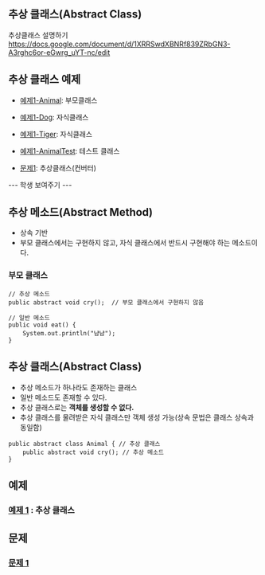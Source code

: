 ## 추상 클래스(Abstract Class)
추상클래스 설명하기  
https://docs.google.com/document/d/1XRRSwdXBNRf839ZRbGN3-A3rghc6or-eGwrg_uYT-nc/edit

## 추상 클래스 예제
- [예제1-Animal](ex01/Animal.java): 부모클래스
- [예제1-Dog](ex01/Dod.java): 자식클래스
- [예제1-Tiger](ex01/Tiger.java): 자식클래스
- [예제1-AnimalTest](ex01/AnimalTest.java): 테스트 클래스

- [문제1](quiz01/README.md): 추상클래스(컨버터)

--- 학생 보여주기 ---
## 추상 메소드(Abstract Method)
- 상속 기반
- 부모 클래스에서는 구현하지 않고, 자식 클래스에서 반드시 구현해야 하는 메소드이다.
### 부모 클래스
```
// 추상 메소드
public abstract void cry();  // 부모 클래스에서 구현하지 않음

// 일반 메소드
public void eat() {
    System.out.println("냠냠");
}
```

## 추상 클래스(Abstract Class)
- 추상 메소드가 하나라도 존재하는 클래스
- 일반 메소드도 존재할 수 있다.
- 추상 클래스로는 **객체를 생성할 수 없다.**
- 추상 클래스를 물려받은 자식 클래스만 객체 생성 가능(상속 문법은 클래스 상속과 동일함)
```
public abstract class Animal { // 추상 클래스
	public abstract void cry(); // 추상 메소드
}
```

## 예제
### [예제 1](ex01) : 추상 클래스

## 문제
### [문제 1](quiz01/README.md)